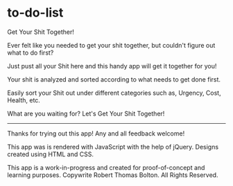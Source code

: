 # to-do-list

Get Your Shit Together!

Ever felt like you needed to get your shit together, but couldn't figure out what to do first?

Just pust all your Shit here and this handy app will get it together for you!

Your shit is analyzed and sorted according to what needs to get done first.

Easily sort your Shit out under different categories such as, Urgency, Cost, Health, etc. 

What are you waiting for? Let's Get Your Shit Together!

*****************************

Thanks for trying out this app! Any and all feedback welcome!

This app was is rendered with JavaScript with the help of jQuery. Designs created using HTML and CSS.

This app is a work-in-progress and created for proof-of-concept and learning purposes. 
Copywrite Robert Thomas Bolton. All Rights Reserved.